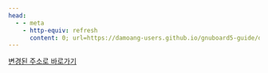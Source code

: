 ```yaml
---
head:
  - - meta
    - http-equiv: refresh
      content: 0; url=https://damoang-users.github.io/gnuboard5-guide/developers/string.html
---
```


[변경된 주소로 바로가기](https://damoang-users.github.io/gnuboard5-guide/developers/string.html)
